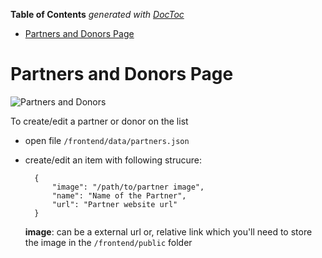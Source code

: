 <!-- START doctoc generated TOC please keep comment here to allow auto update -->
<!-- DON'T EDIT THIS SECTION, INSTEAD RE-RUN doctoc TO UPDATE -->
**Table of Contents**  *generated with [DocToc](https://github.com/thlorenz/doctoc)*

- [Partners and Donors Page](#partners-and-donors-page)

<!-- END doctoc generated TOC please keep comment here to allow auto update -->

# Partners and Donors Page

![Partners and Donors](partners-donors.png)

To create/edit a partner or donor on the list

- open file `/frontend/data/partners.json`
- create/edit an item with following strucure:

  ```
    {
        "image": "/path/to/partner image",
        "name": "Name of the Partner",
        "url": "Partner website url"
    }
  ```

  **image**: can be a external url or, relative link which you'll need to store the image in the `/frontend/public` folder
